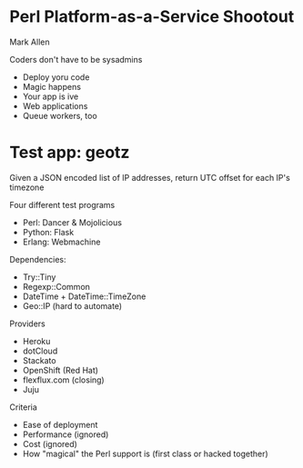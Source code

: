 # Perl Platform-as-a-Service Shootout

Mark Allen

Coders don't have to be sysadmins
* Deploy yoru code
* Magic happens
* Your app is ive
* Web applications
* Queue workers, too

# Test app: geotz

Given a JSON encoded list of IP addresses, return UTC offset for each IP's timezone

Four different test programs

* Perl: Dancer &amp; Mojolicious
* Python: Flask
* Erlang: Webmachine

Dependencies:
* Try::Tiny
* Regexp::Common
* DateTime + DateTime::TimeZone
* Geo::IP (hard to automate)

Providers
* Heroku
* dotCloud
* Stackato
* OpenShift (Red Hat)
* flexflux.com (closing)
* Juju

Criteria
* Ease of deployment
* Performance (ignored)
* Cost (ignored)
* How "magical" the Perl support is (first class or hacked together)
